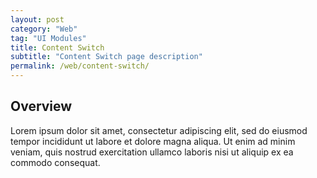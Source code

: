 ```yaml
---
layout: post
category: "Web"
tag: "UI Modules"
title: Content Switch
subtitle: "Content Switch page description"
permalink: /web/content-switch/
---
```


## Overview

Lorem ipsum dolor sit amet, consectetur adipiscing elit, sed do eiusmod tempor incididunt ut labore et dolore magna aliqua. Ut enim ad minim veniam, quis nostrud exercitation ullamco laboris nisi ut aliquip ex ea commodo consequat.
